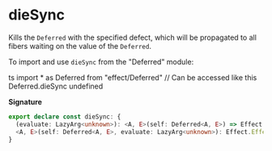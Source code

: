 # dieSync

Kills the `Deferred` with the specified defect, which will be propagated to
all fibers waiting on the value of the `Deferred`.

To import and use `dieSync` from the "Deferred" module:

ts
import \* as Deferred from "effect/Deferred"
// Can be accessed like this
Deferred.dieSync
undefined

**Signature**

```ts
export declare const dieSync: {
  (evaluate: LazyArg<unknown>): <A, E>(self: Deferred<A, E>) => Effect.Effect<boolean>
  <A, E>(self: Deferred<A, E>, evaluate: LazyArg<unknown>): Effect.Effect<boolean>
}
```
